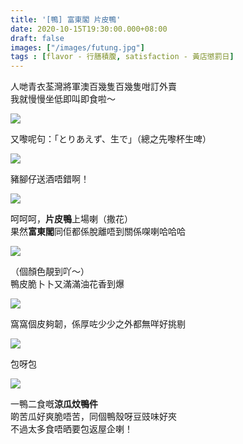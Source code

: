 ```yaml
---
title: '[鴨] 富東閣 片皮鴨'
date: 2020-10-15T19:30:00.000+08:00
draft: false
images: ["/images/futung.jpg"]
tags : [flavor - 行膳積腹, satisfaction - 黃店懲罰日]
---
```


人哋青衣荃灣將軍澳百幾隻百幾隻咁訂外賣  
我就慢慢坐低即叫即食啦～  

![](/images/futung1.jpg)

又嚟呢句：「とりあえず、生で」（總之先嚟杯生啤）   

![](/images/futung2.jpg)

豬腳仔送酒唔錯啊！  

![](/images/futung3.jpg)

呵呵呵，**片皮鴨**上場喇（撒花）  
果然**富東閣**同佢都係脫離唔到關係㗎喇哈哈哈  

![](/images/futung4.jpg)

（個顏色靚到吖～）  
鴨皮脆卜卜又滿滿油花香到爆  

![](/images/futung5.jpg)

窩窩個皮夠韌，係厚咗少少之外都無咩好挑剔  

![](/images/futung6.jpg)

包呀包

![](/images/futung7.jpg)

一鴨二食嘅**涼瓜炆鴨件**  
啲苦瓜好爽脆唔苦，同個鴨殼呀豆豉味好夾  
不過太多食唔晒要包返屋企喇！  
  
